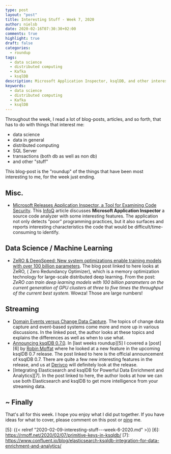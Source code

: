 ```yaml
---
type: post
layout: "post"
title: Interesting Stuff - Week 7, 2020
author: nielsb
date: 2020-02-16T07:30:30+02:00
comments: true
highlight: true
draft: false
categories:
  - roundup
tags:
  - data science
  - distributed computing
  - Kafka
  - ksqlDB
description: Microsoft Application Inspector, ksqlDB, and other interesting topics.
keywords:
  - data science
  - distributed computing
  - Kafka
  - ksqlDB   
---
```


Throughout the week, I read a lot of blog-posts, articles, and so forth, that has to do with things that interest me:

* data science
* data in general
* distributed computing
* SQL Server
* transactions (both db as well as non db)
* and other "stuff"

This blog-post is the "roundup" of the things that have been most interesting to me, for the week just ending.

<!--more-->

## Misc.

* [Microsoft Releases Application Inspector, a Tool for Examining Code Security][1]. This [InfoQ][iq] article discusses **Microsoft Application Inspector** a source code analyzer with some interesting features. The application not only detects "poor" programming practices, but it also surfaces and reports interesting characteristics the code that would be difficult/time-consuming to identify.

## Data Science / Machine Learning

* [ZeRO & DeepSpeed: New system optimizations enable training models with over 100 billion parameters][2]. The blog post linked to here looks at ZeRO, ( Zero Redundancy Optimizer), which is a memory optimization technology for large-scale distributed deep learning. From the post: *ZeRO can train deep learning models with 100 billion parameters on the current generation of GPU clusters at three to five times the throughput of the current best system.* Wowza! Those are large numbers!

## Streaming

* [Domain Events versus Change Data Capture][3]. The topics of change data capture and event-based systems come more and more up in various discussions. In the linked post, the author looks at these topics and explains the differences as well as when to use what.
* [Announcing ksqlDB 0.7.0][4]. In [last weeks roundup][5] I covered a [post][6] by [Robin Moffat][rmoff] where he looked at a new feature in the upcoming ksqlDB 0.7 release. The post linked to here is the official announcement of ksqlDB 0.7. There are quite a few new interesting features in the release, and us at [Derivco](/derivco) will definitely look at the release. 
* [Integrating Elasticsearch and ksqlDB for Powerful Data Enrichment and Analytics][7]. In the post linked to here, the author looks at how we can use both Elasticsearch and ksqlDB to get more intelligence from your streaming data.

## ~ Finally

That's all for this week. I hope you enjoy what I did put together. If you have ideas for what to cover, please comment on this post or [ping][ma] me.

[ma]: mailto:niels.it.berglund@gmail.com
[mp]: https://blog.acolyer.org
[iq]: https://www.infoq.com/
[ew]: http://sqlonice.com/
[re]: http://blog.revolutionanalytics.com
[sqsk]: https://www.sqlskills.com
[mdaveyblog]: https://mdavey.wordpress.com/
[charlblog]: https://charlla.com/

[jovpop]: https://twitter.com/JovanPop_MSFT
[bobw]: https://twitter.com/bobwardms
[revod]: https://twitter.com/revodavid
[lonny]: https://twitter.com/sqL_handLe
[ewtw]: https://twitter.com/sqlOnIce
[buckw]: https://twitter.com/BuckWoodyMSFT
[mattw]: https://twitter.com/matthewwarren
[murba]: https://twitter.com/muratdemirbas
[daveda]: https://twitter.com/davidthecoder
[adcol]: https://twitter.com/adriancolyer
[jesrod]: https://twitter.com/jrdothoughts
[tomaz]: https://twitter.com/tomaz_tsql
[dataart]: https://twitter.com/dataartisans
[luis]: https://twitter.com/luis_de_sousa
[benstop]: https://twitter.com/benstopford
[conflu]: https://twitter.com/confluentinc
[tylert]: https://twitter.com/tyler_treat
[andrewng]: https://twitter.com/AndrewYNg
[lawr]: https://twitter.com/bytezn
[jue]: https://twitter.com/b0rk
[yan]: https://twitter.com/theburningmonk
[danny]: https://twitter.com/g9yuayon
[rmoff]: https://twitter.com/rmoff
[ryansw]: https://twitter.com/ryanswanstrom
[pabloc]: https://twitter.com/pabloc_ds
[mklep]: https://twitter.com/martinkl
[mdavey]: https://twitter.com/matt_davey
[jboner]: https://twitter.com/jboner
[joeduff]: https://twitter.com/funcOfJoe
[charl]: https://twitter.com/charllamprecht
[dbricks]: https://twitter.com/databricks
[adsit]: https://twitter.com/SitnikAdam
[vicky]: https://twitter.com/vickyharp
[dscentral]: https://twitter.com/DataScienceCtrl
[natemc]: https://twitter.com/natemcmaster
[ads]: https://twitter.com/azuredatastudio
[travw]: https://twitter.com/radtravis
[emilk]: https://twitter.com/IsTheArchitect


[1]: https://www.infoq.com/news/2020/02/Microsoft-Application-Inspector
[2]: https://www.microsoft.com/en-us/research/blog/zero-deepspeed-new-system-optimizations-enable-training-models-with-over-100-billion-parameters/
[3]: https://medium.com/swlh/domain-events-versus-change-data-capture-e426772f76e5
[4]: https://www.confluent.io/blog/ksqldb-0-7-0-feature-updates/
[5]: {{< relref "2020-02-09-interesting-stuff---week-6-2020.md" >}}
[6]: https://rmoff.net/2020/02/07/primitive-keys-in-ksqldb/
[7]: https://www.confluent.io/blog/elasticsearch-ksqldb-integration-for-data-enrichment-and-analytics/